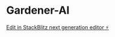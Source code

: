 # Gardener-AI

[Edit in StackBlitz next generation editor ⚡️](https://stackblitz.com/~/github.com/rico007/Gardener-AI)